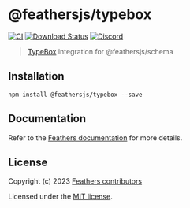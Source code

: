 # @feathersjs/typebox

[![CI](https://github.com/feathersjs/feathers/workflows/CI/badge.svg)](https://github.com/feathersjs/feathers/actions?query=workflow%3ACI)
[![Download Status](https://img.shields.io/npm/dm/@feathersjs/typebox.svg?style=flat-square)](https://www.npmjs.com/package/@feathersjs/typebox)
[![Discord](https://badgen.net/badge/icon/discord?icon=discord&label)](https://discord.gg/qa8kez8QBx)

> [TypeBox](https://github.com/sinclairzx81/typebox) integration for @feathersjs/schema

## Installation

```
npm install @feathersjs/typebox --save
```

## Documentation

Refer to the [Feathers documentation](https://docs.feathersjs.com) for more details.

## License

Copyright (c) 2023 [Feathers contributors](https://github.com/feathersjs/feathers/graphs/contributors)

Licensed under the [MIT license](LICENSE).
